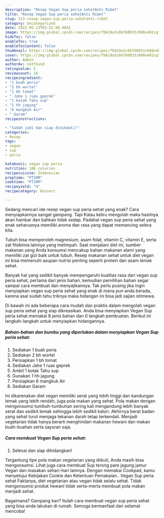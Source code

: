 ```yaml
---
description: "Resep Vegan Sup peria sehatAnti Ribet"
title: "Resep Vegan Sup peria sehatAnti Ribet"
slug: 313-resep-vegan-sup-peria-sehatanti-ribet
category: Uncategorized
date: 2022-05-13T05:52:50.404Z
image: https://img-global.cpcdn.com/recipes/fb619a3c6bf60933/680x482cq70/vegan-sup-peria-sehat-foto-resep-utama.jpg
hideToc: false
enableToc: true
enableTocContent: false
thumbnail: https://img-global.cpcdn.com/recipes/fb619a3c6bf60933/680x482cq70/vegan-sup-peria-sehat-foto-resep-utama.jpg
cover: https://img-global.cpcdn.com/recipes/fb619a3c6bf60933/680x482cq70/vegan-sup-peria-sehat-foto-resep-utama.jpg
author: Admin
authorAv: notfound
ratingvalue: 5
reviewcount: 18
recipeingredient:
- "1 buah peria"
- "2 bh wortel"
- "1 bh tomat"
- " Jahe 1 ruas geprek"
- "1 kotak Tahu sup"
- "1 hh jagung"
- "6 mangkuk Air"
- " Garam"
recipeinstructions:

- "Sudah jadi dan siap dinikmati!"
categories:
- Resep
tags:
- vegan
- sup
- peria

katakunci: vegan sup peria 
nutrition: 186 calories
recipecuisine: Indonesian
preptime: "PT20M"
cooktime: "PT39M"
recipeyield: "4"
recipecategory: Dessert

---
```



Sedang mencari ide resep vegan sup peria sehat yang enak? Cara menyiapkannya sangat gampang. Tapi Kalau keliru mengolah maka hasilnya akan hambar dan bahkan tidak sedap. Padahal vegan sup peria sehat yang enak seharusnya memiliki aroma dan rasa yang dapat memancing selera kita.


Tubuh bisa memperoleh magnesium, asam folat, vitamin C, vitamin E, serta zat fitokimia lainnya yang melimpah. Saat menjalani diet ini, sumber makanan yang Anda konsumsi mencakup bahan makanan alami yang memiliki zat gizi baik untuk tubuh. Resep makanan sehat untuk diet vegan ini bisa memenuhi asupan nutrisi penting seperti protein dan asam lemak sehat.

Banyak hal yang sedikit banyak mempengaruhi kualitas rasa dari vegan sup peria sehat, pertama dari jenis bahan, kemudian pemilihan bahan segar sampai cara membuat dan menyajikannya. Tak perlu pusing jika ingin menyiapkan vegan sup peria sehat yang enak di mana pun anda berada, karena asal sudah tahu triknya maka hidangan ini bisa jadi sajian istimewa.


Di bawah ini ada beberapa cara mudah dan praktis dalam mengolah vegan sup peria sehat yang siap dikreasikan. Anda bisa menyiapkan Vegan Sup peria sehat memakai 8 jenis bahan dan 0 langkah pembuatan. Berikut ini langkah-langkah untuk menyiapkan hidangannya.

<!--inarticleads1-->

##### Bahan-bahan dan bumbu yang diperlukan dalam menyiapkan Vegan Sup peria sehat:

1. Sediakan 1 buah peria
1. Sediakan 2 bh wortel
1. Persiapkan 1 bh tomat
1. Sediakan  Jahe 1 ruas geprek
1. Ambil 1 kotak Tahu sup
1. Gunakan 1 hh jagung
1. Persiapkan 6 mangkuk Air
1. Sediakan  Garam


Ini dikarenakan diet vegan memiliki serat yang lebih tinggi dan kandungan lemak yang lebih rendah, juga pola makan yang sehat. Pola makan dengan mengonsumsi tumbuh-tumbuhan sering kali mengandung lebih banyak serat dan sedikit lemak sehingga lebih sedikit kalori. Akhirnya berat badan yang sehat turut menjaga tekanan darah tetap terkendali. Menjadi vegetarian tidak hanya berarti menghindari makanan hewani dan makan buah-buahan serta sayuran saja. 

<!--inarticleads2-->

##### Cara membuat Vegan Sup peria sehat:


1. Selesai dan siap dihidangkan!

Tergantung tipe pola makan vegetarian yang diikuti, Anda masih bisa mengonsumsi. Lihat juga cara membuat Sup terong pare jagung jamur Vegan dan masakan sehari-hari lainnya. Dengan memakai Cookpad, kamu menyetujui Kebijakan Cookie dan Ketentuan Pemakaian.. Vegan Sup peria sehat Faktanya, diet vegetarian atau vegan tidak selalu sehat. Tidak mengonsumsi produk hewani tidak serta-merta membuat pola makan menjadi sehat. 

Bagaimana? Gampang kan? Itulah cara membuat vegan sup peria sehat yang bisa anda lakukan di rumah. Semoga bermanfaat dan selamat mencoba!
